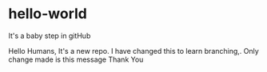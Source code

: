 # hello-world
It's a baby step in gitHub

Hello Humans,
    It's a new repo. I have changed this to learn branching,. Only change made is this message
    Thank You
